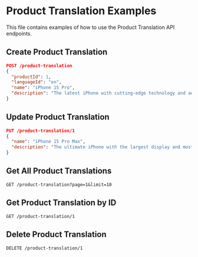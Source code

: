 # Product Translation Examples

This file contains examples of how to use the Product Translation API endpoints.

## Create Product Translation

```json
POST /product-translation
{
  "productId": 1,
  "languageId": "en",
  "name": "iPhone 15 Pro",
  "description": "The latest iPhone with cutting-edge technology and advanced camera system."
}
```

## Update Product Translation

```json
PUT /product-translation/1
{
  "name": "iPhone 15 Pro Max",
  "description": "The ultimate iPhone with the largest display and most advanced features."
}
```

## Get All Product Translations

```
GET /product-translation?page=1&limit=10
```

## Get Product Translation by ID

```
GET /product-translation/1
```

## Delete Product Translation

```
DELETE /product-translation/1
```